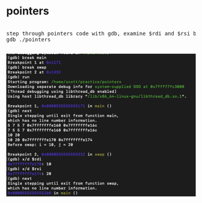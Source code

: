 # pointers

<pre>

step through pointers code with gdb, examine $rdi and $rsi before and after swap().  
gdb ./pointers    

</pre>

![pointers](pointers.png)  


